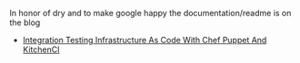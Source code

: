 In honor of dry and to make google happy the documentation/readme is on the blog

- [Integration Testing Infrastructure As Code With Chef Puppet And KitchenCI](http://ehaselwanter.com/en/blog/2014/06/03/integration-testing-infrastructure-as-code-with-chef-puppet-and-kitchenci/)